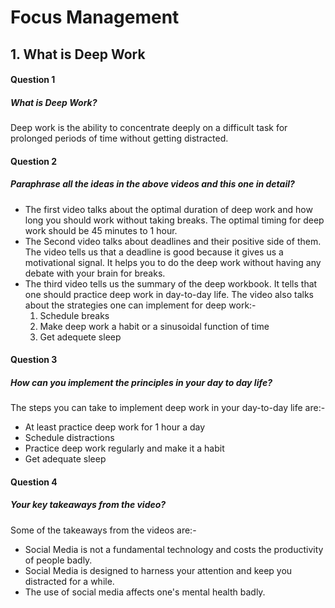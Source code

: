 # Focus Management
## 1. What is Deep Work

#### Question 1
##### What is Deep Work?
Deep work is the ability to concentrate deeply on a difficult task for prolonged periods of time without getting distracted.

#### Question 2
##### Paraphrase all the ideas in the above videos and this one in detail?
* The first video talks about the optimal duration of deep work and how long you should work without taking breaks. The optimal timing for deep work should be  45 minutes to 1 hour.
* The Second video talks about deadlines and their positive side of them. The video tells us that a deadline is good because it gives us a motivational signal. It helps you to do the deep work without having any debate with your brain for breaks.
* The third video tells us the summary of the deep workbook. It tells that one should practice deep work in day-to-day life. The video also talks about the strategies one can implement for deep work:-
    1. Schedule breaks
    2. Make deep work a habit or a sinusoidal function of time
    3. Get adequete sleep

#### Question 3
##### How can you implement the principles in your day to day life?
The steps you can take to implement deep work in your day-to-day life are:-

* At least practice deep work for 1 hour a day
* Schedule distractions
* Practice deep work regularly and make it a habit
* Get adequate sleep

#### Question 4
##### Your key takeaways from the video?
Some of the takeaways from the videos are:-
* Social Media is not a fundamental technology and costs the productivity of people badly.
* Social Media is designed to harness your attention and keep you distracted for a while.
* The use of social media affects one's mental health badly.